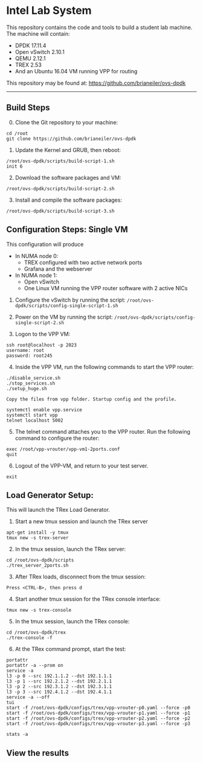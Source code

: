 # Intel Lab System

This repository contains the code and tools to build a student lab machine. The machine will contain:
 - DPDK 17.11.4
 - Open vSwitch 2.10.1
 - QEMU 2.12.1
 - TREX 2.53
 - And an Ubuntu 16.04 VM running VPP for routing

This repository may be found at: https://github.com/brianeiler/ovs-dpdk

---------------------
## Build Steps

0. Clone the Git repository to your machine:
```
cd /root
git clone https://github.com/brianeiler/ovs-dpdk
```
1. Update the Kernel and GRUB, then reboot:
```
/root/ovs-dpdk/scripts/build-script-1.sh
init 6
```
2. Download the software packages and VM:
```
/root/ovs-dpdk/scripts/build-script-2.sh
```
3. Install and compile the software packages:
```
/root/ovs-dpdk/scripts/build-script-3.sh
```

## Configuration Steps: Single VM
This configuration will produce
 - In NUMA node 0:
   - TREX configured with two active network ports
   - Grafana and the webserver
 - In NUMA node 1:
   - Open vSwitch
   - One Linux VM running the VPP router software with 2 active NICs
   
1. Configure the vSwitch by running the script: `/root/ovs-dpdk/scripts/config-single-script-1.sh`

2. Power on the VM by running the script: `/root/ovs-dpdk/scripts/config-single-script-2.sh`

3. Logon to the VPP VM:
```
ssh root@localhost -p 2023
username: root
password: root245
```

4. Inside the VPP VM, run the following commands to start the VPP router:
```
./disable_service.sh
./stop_services.sh
./setup_huge.sh

Copy the files from vpp folder. Startup config and the profile.

systemctl enable vpp.service
systemctl start vpp
telnet localhost 5002
```

5. The telnet command attaches you to the VPP router. Run the following command to configure the router:
```
exec /root/vpp-vrouter/vpp-vm1-2ports.conf
quit
```
6. Logout of the VPP-VM, and return to your test server.
```
exit
```


## Load Generator Setup:
This will launch the TRex Load Generator.

1. Start a new tmux session and launch the TRex server
```
apt-get install -y tmux
tmux new -s trex-server
```

2. In the tmux session, launch the TRex server:
```
cd /root/ovs-dpdk/scripts
./trex_server_2ports.sh
```

3. After TRex loads, disconnect from the tmux session:
```
Press <CTRL-B>, then press d
```

4.  Start another tmux session for the TRex console interface:
```
tmux new -s trex-console
```

5. In the tmux session, launch the TRex console:
```
cd /root/ovs-dpdk/trex
./trex-console -f
```

6. At the TRex command prompt, start the test:
```
portattr
portattr -a --prom on
service -a
l3 -p 0 --src 192.1.1.2 --dst 192.1.1.1
l3 -p 1 --src 192.2.1.2 --dst 192.2.1.1
l3 -p 2 --src 192.3.1.2 --dst 192.3.1.1
l3 -p 3 --src 192.4.1.2 --dst 192.4.1.1
service -a --off
tui
start -f /root/ovs-dpdk/configs/trex/vpp-vrouter-p0.yaml --force -p0
start -f /root/ovs-dpdk/configs/trex/vpp-vrouter-p1.yaml --force -p1
start -f /root/ovs-dpdk/configs/trex/vpp-vrouter-p2.yaml --force -p2
start -f /root/ovs-dpdk/configs/trex/vpp-vrouter-p3.yaml --force -p3

stats -a
```


## View the results

















